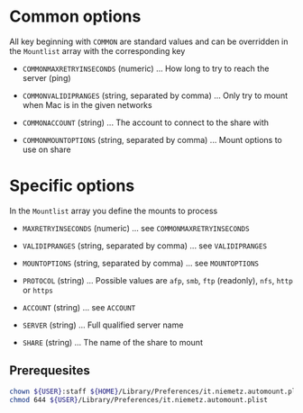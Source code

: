 # Common options

All key beginning with `COMMON` are standard values and can be overridden in the `Mountlist` array with the corresponding key

* `COMMONMAXRETRYINSECONDS` (numeric) ... How long to try to reach the server (ping)

* `COMMONVALIDIPRANGES` (string, separated by comma) ... Only try to mount when Mac is in the given networks

* `COMMONACCOUNT` (string) ... The account to connect to the share with

* `COMMONMOUNTOPTIONS` (string, separated by comma) ... Mount options to use on share


# Specific options

In the `Mountlist` array you define the mounts to process

* `MAXRETRYINSECONDS` (numeric) ... see `COMMONMAXRETRYINSECONDS`

* `VALIDIPRANGES` (string, separated by comma) ... see `VALIDIPRANGES`

* `MOUNTOPTIONS` (string, separated by comma) ... see `MOUNTOPTIONS`

* `PROTOCOL` (string) ... Possible values are `afp`, `smb`, `ftp` (readonly), `nfs`, `http` or `https`

* `ACCOUNT` (string) ... see `ACCOUNT`

* `SERVER` (string) ... Full qualified server name

* `SHARE` (string) ... The name of the share to mount



## Prerequesites
```bash
chown ${USER}:staff ${HOME}/Library/Preferences/it.niemetz.automount.plist
chmod 644 ${USER}/Library/Preferences/it.niemetz.automount.plist
```